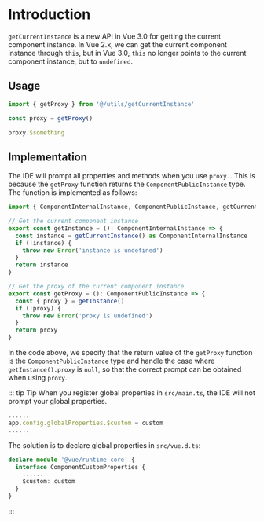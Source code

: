 # Introduction

`getCurrentInstance` is a new API in Vue 3.0 for getting the current component instance. In Vue 2.x, we can get the current component instance through `this`, but in Vue 3.0, `this` no longer points to the current component instance, but to `undefined`.

## Usage

```typescript
import { getProxy } from '@/utils/getCurrentInstance'

const proxy = getProxy()

proxy.$something
```

## Implementation

The IDE will prompt all properties and methods when you use `proxy.`. This is because the `getProxy` function returns the `ComponentPublicInstance` type. The function is implemented as follows:

```typescript
import { ComponentInternalInstance, ComponentPublicInstance, getCurrentInstance } from 'vue'

// Get the current component instance
export const getInstance = (): ComponentInternalInstance => {
  const instance = getCurrentInstance() as ComponentInternalInstance
  if (!instance) {
    throw new Error('instance is undefined')
  }
  return instance
}

// Get the proxy of the current component instance
export const getProxy = (): ComponentPublicInstance => {
  const { proxy } = getInstance()
  if (!proxy) {
    throw new Error('proxy is undefined')
  }
  return proxy
}
```

In the code above, we specify that the return value of the `getProxy` function is the `ComponentPublicInstance` type and handle the case where `getInstance().proxy` is `null`, so that the correct prompt can be obtained when using `proxy`.

::: tip Tip
When you register global properties in `src/main.ts`, the IDE will not prompt your global properties.

```typescript
......
app.config.globalProperties.$custom = custom
......
```

The solution is to declare global properties in `src/vue.d.ts`:

```typescript
declare module '@vue/runtime-core' {
  interface ComponentCustomProperties {
    ......
    $custom: custom
  }
}
```

:::
